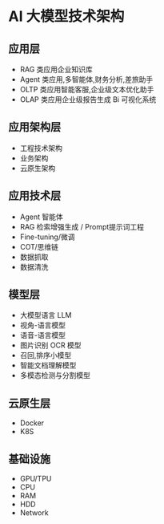 # AI 大模型技术架构

## 应用层

- RAG 类应用企业知识库
- Agent 类应用,多智能体,财务分析,差旅助手
- OLTP 类应用智能客服,企业级文本优化助手
- OLAP 类应用企业级报告生成 Bi 可视化系统



## 应用架构层

- 工程技术架构
- 业务架构
- 云原生架构



## 应用技术层

- Agent 智能体
- RAG 检索增强生成 / Prompt提示词工程
- Fine-tuning/微调
- COT/思维链
- 数据抓取
- 数据清洗



## 模型层

- 大模型语言 LLM
- 视角-语言模型
- 语音-语言模型
- 图片识别 OCR 模型
- 召回,排序小模型
- 智能文档理解模型
- 多模态检测与分割模型



## 云原生层

- Docker
- K8S

## 基础设施

- GPU/TPU
- CPU
- RAM
- HDD
- Network